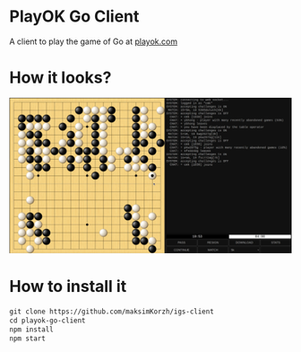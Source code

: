 # PlayOK Go Client
A client to play the game of Go at <a href="https://www.playok.com/en/go/">playok.com<a>

# How it looks?
![IMAGE ALT TEXT HERE](https://raw.githubusercontent.com/maksimKorzh/playok-go-client/main/assets/scr.png)

# How to install it
    git clone https://github.com/maksimKorzh/igs-client
    cd playok-go-client
    npm install
    npm start
